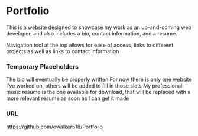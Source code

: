 # Portfolio

This is a website designed to showcase my work as an up-and-coming web developer, and also includes a bio, contact information, and a resume.

Navigation tool at the top allows for ease of access, links to different projects as well as links to contact information

### Temporary Placeholders

The bio will eventually be properly written
For now there is only one website I've worked on, others will be added to fill in those slots
My professional music resume is the one available for download, that will be replaced with a more relevant resume as soon as I can get it made

### URL

https://github.com/ewalker518/Portfolio
